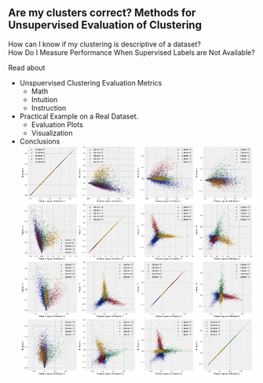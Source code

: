 ## Are my clusters correct? Methods for Unsupervised Evaluation of Clustering

How can I know if my clustering is descriptive of a dataset? \
How Do I Measure Performance When Supervised Labels are Not Available? 

Read about 
* Unspuervised Clustering Evaluation Metrics
  - Math
  - Intuition
  - Instruction
* Practical Example on a Real Dataset.
  - Evaluation Plots
  - Visualization
* Conclusions
[![Image cover](./clusters.png?raw=true "Clustering Evaluation Methods")]()
